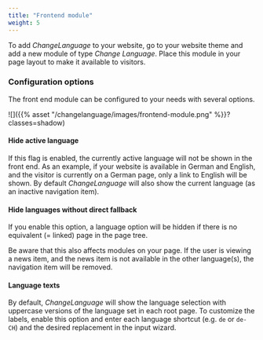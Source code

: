 ```yaml
---
title: "Frontend module"
weight: 5
---
```



To add *ChangeLanguage* to your website, go to your website theme and add a new
module of type *Change Language*. Place this module in your page layout to
make it available to visitors.


### Configuration options

The front end module can be configured to your needs with several options.

![]({{% asset "/changelanguage/images/frontend-module.png" %}}?classes=shadow)


#### Hide active language

If this flag is enabled, the currently active language will not be shown
in the front end. As an example, if your website is available in German and
English, and the visitor is currently on a German page, only a link to
English will be shown. By default *ChangeLanguage* will also show the
current language (as an inactive navigation item).


#### Hide languages without direct fallback

If you enable this option, a language option will be hidden if there is no
equivalent (= linked) page in the page tree.

Be aware that this also affects modules on your page. If the user is viewing
a news item, and the news item is not available in the other language(s), the
navigation item will be removed.


#### Language texts

By default, *ChangeLanguage* will show the language selection with uppercase
versions of the language set in each root page. To customize the labels, enable
this option and enter each language shortcut (e.g. `de` or `de-CH`) and the
desired replacement in the input wizard.
